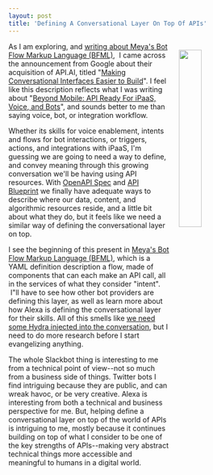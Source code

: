```yaml
---
layout: post
title: 'Defining A Conversational Layer On Top Of APIs'
---
```

<p><img style="padding: 15px;" src="https://s3.amazonaws.com/kinlane-productions/bw-icons/bw-conversational-interfaces.png" alt="" width="30%" align="right" /></p>
<p>As I am exploring, and <a href="http://apievangelist.com/2016/09/29/flow-abstraction-and-intent-layer-on-top-of-apis-to-feed-the-bots/">writing about&nbsp;Meya's&nbsp;Bot Flow Markup Language (BFML)</a>, &nbsp;I came across the announcement from Google about their acquisition of API.AI, titled "<a href="https://developers.googleblog.com/2016/09/making-conversational-interfaces-easier-to-build.html">Making Conversational Interfaces Easier to Build</a>". I feel like this description reflects what I was writing about "<a href="http://apievangelist.com/2016/09/29/beyond-mobile-api-ready-for-ipaas-voice-and-bots/">Beyond Mobile: API Ready For iPaaS, Voice, and Bots</a>", and sounds better to me than saying voice, bot, or integration workflow.</p>
<p>Whether its skills for voice enablement, intents and flows for bot interactions, or triggers, actions, and integrations with iPaaS, I'm guessing we are going to need a way to define, and convey meaning through this growing conversation we'll be having using API resources. With <a href="https://openapis.org/specification">OpenAPI Spec</a> and <a href="https://apiblueprint.org/">API Blueprint</a> we finally have adequate ways to describe where our data, content, and algorithmic resources reside, and a little bit about what they do, but it feels like we need a similar way of defining the conversational layer on top.</p>
<p>I see the beginning of this present in&nbsp;<a href="http://apievangelist.com/2016/09/29/flow-abstraction-and-intent-layer-on-top-of-apis-to-feed-the-bots/">Meya's&nbsp;Bot Flow Markup Language (BFML)</a>, which is a YAML definition description a flow, made of components that can each make an API call, all in the services of what they consider "intent". &nbsp;I"ll have to see how other bot providers are defining this layer, as well as learn more about how Alexa is defining the conversational layer for their skills. All of this smells like <a href="http://www.hydra-cg.com/">we need some Hydra injected into the conversation</a>, but I need to do more research before I start evangelizing anything.</p>
<p>The whole Slackbot thing is interesting to me from a technical point of view--not so much from a business side of things. Twitter bots I find intriguing because they are public, and can wreak havoc, or be very creative. Alexa is interesting from both a technical&nbsp;and business perspective for me. But, helping define a conversational layer on top of the world of APIs is intriguing to me, mostly because it continues building on top of what I consider to be one of the key strengths of APIs--making very abstract technical things more accessible and meaningful to humans in a digital world.</p>